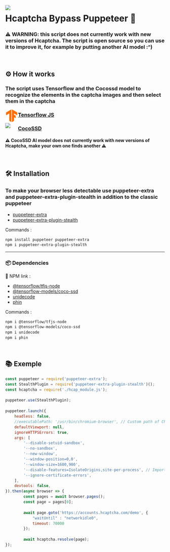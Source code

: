 <p>
    <img width="80" align="left" src="https://cdn.worldvectorlogo.com/logos/hcaptcha-2-2.svg">
    <h1>Hcaptcha Bypass Puppeteer 🤖</h1>
</p>

<h3>⚠ WARNING: this script does not currently work with new versions of Hcaptcha. The script is open source so you can use it to improve it, for example by putting another AI model :^)</h3>

<br>

<h2>⚙ How it works</h2>
<h3>The script uses Tensorflow and the Cocossd model to recognize the elements in the captcha images and then select them in the captcha</h3>

<img width="40" align="left" src="https://raw.githubusercontent.com/devicons/devicon/master/icons/tensorflow/tensorflow-original.svg">
<h3> <a href="https://github.com/tensorflow/tfjs">Tensorflow JS</a> </h3>


<img width="40" align="left" src="https://img.icons8.com/color-glass/512/experiment-trial.png">
<h3> <a href="https://github.com/tensorflow/tfjs-models/tree/master/coco-ssd">CocoSSD</a> </h3>

<h4>⚠ CocoSSD AI model does not currently work with new versions of Hcaptcha, make your own one finds another ⚠</h4>
<br>

<h2>🛠 Installation</h2>

<h3>To make your browser less detectable use puppeteer-extra and puppeteer-extra-plugin-stealth in addition to the classic puppeteer </h3>

- [puppeteer-extra](https://www.npmjs.com/package/puppeteer-extra)
- [puppeteer-extra-plugin-stealth](https://www.npmjs.com/package/puppeteer-extra-plugin-stealth)

Commands : 

```bash
npm install puppeteer puppeteer-extra
npm i puppeteer-extra-plugin-stealth
```

-----

<h3>📦 Dependencies</h3>

🔗 NPM link :
 - [@tensorflow/tfjs-node](https://www.npmjs.com/package/@tensorflow/tfjs-node)
 - [@tensorflow-models/coco-ssd](https://www.npmjs.com/package/@tensorflow-models/coco-ssd)
 - [unidecode](https://www.npmjs.com/package/unidecode)
 - [phin](https://www.npmjs.com/package/phin)

Commands : 
```bash
npm i @tensorflow/tfjs-node
npm i @tensorflow-models/coco-ssd
npm i unidecode
npm i phin
```
<br>


<h2>📚 Exemple</h2>

```js
const puppeteer = require('puppeteer-extra');
const StealthPlugin = require('puppeteer-extra-plugin-stealth')();
const hcaptcha = require('./hcap_module.js');

puppeteer.use(StealthPlugin);

puppeteer.launch({ 
    headless: false,
    //executablePath: '/usr/bin/chromium-browser', // Custom path of Chromium
    defaultViewport: null,
    ignoreHTTPSErrors: true,
    args: [
        '--disable-setuid-sandbox',
        '--no-sandbox',
        '--new-window',
        '--window-position=0,0',
        '--window-size=1600,900',
        '--disable-features=IsolateOrigins,site-per-process', // Important argument to get the contents of the captcha iframe
        '--ignore-certificate-errors',
    ],
    devtools: false,
}).then(async browser => {
        const pages = await browser.pages();
        const page = pages[0];

        await page.goto('https://accounts.hcaptcha.com/demo', {
            "waitUntil" : "networkidle0",
            timeout: 70000
        });

        await hcaptcha.resolve(page);
});
```
